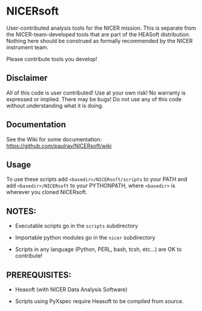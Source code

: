 # NICERsoft
User-contributed analysis tools for the NICER mission. This is separate from the
NICER-team-developed tools that are part of the HEASoft distribution. Nothing
here should be construed as formally recommended by the NICER instrument team.

Please contribute tools you develop!

## Disclaimer

All of this code is user contributed! Use at your own risk! No warranty is
expressed or implied. There may be bugs!  Do not use any of this code without
understanding what it is doing.

## Documentation

See the Wiki for some documentation: https://github.com/paulray/NICERsoft/wiki

## Usage

To use these scripts add `<basedir>/NICERsoft/scripts` to your PATH
and add `<basedir>/NICERsoft` to your PYTHONPATH, where ``<basedir>`` is wherever you
cloned NICERsoft.

## NOTES:

* Executable scripts go in the `scripts` subdirectory

* Importable python modules go in the `nicer` subdirectory

* Scripts in any language (Python, PERL, bash, tcsh, etc...) are OK to contribute!

## PREREQUISITES:

* Heasoft (with NICER Data Analysis Software)

* Scripts using PyXspec require Heasoft to be compiled from source.
